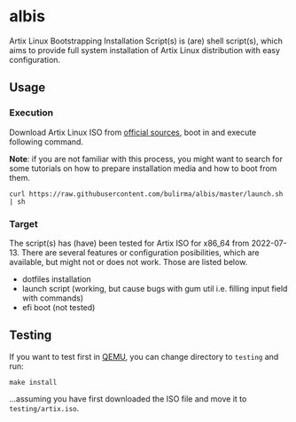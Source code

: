 # albis

Artix Linux Bootstrapping Installation Script(s) is (are) shell script(s),
which aims to provide full system installation of Artix Linux distribution with easy configuration.

## Usage

### Execution

Download Artix Linux ISO from [official sources](https://artixlinux.org/download.php), boot in and execute following command.

**Note**: if you are not familiar with this process, you might want to search for some tutorials on how to prepare installation media
and how to boot from them.

```
curl https://raw.githubusercontent.com/bulirma/albis/master/launch.sh | sh
```

### Target

The script(s) has (have) been tested for Artix ISO for x86\_64 from 2022-07-13. There are several features or configuration posibilities,
which are available, but might not or does not work. Those are listed below.

- dotfiles installation
- launch script (working, but cause bugs with gum util i.e. filling input field with commands)
- efi boot (not tested)

## Testing

If you want to test first in [QEMU](https://qemu.org), you can change directory to `testing` and run:

```
make install
```

...assuming you have first downloaded the ISO file and move it to `testing/artix.iso`.
